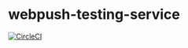 # webpush-testing-service

[![CircleCI](https://circleci.com/gh/nokamoto/webpush-testing-service.svg?style=svg)](https://circleci.com/gh/nokamoto/webpush-testing-service)
